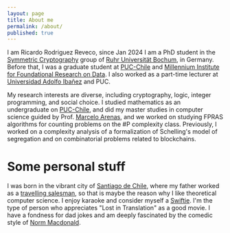 ```yaml
---
layout: page
title: About me
permalink: /about/
published: true
---
```


I am Ricardo Rodriguez Reveco, since  Jan 2024 I am a PhD student in the [Symmetric Cryptography](https://informatik.rub.de/symcrypt/) group of [Ruhr Universität Bochum](https://www.ruhr-uni-bochum.de/de), in Germany.
Before that, I was a graduate student at [PUC-Chile](https://www.uc.cl/) and [Millennium Institute for Foundational Research on Data](https://imfd.cl/).
I also worked as a part-time lecturer at [Universidad Adolfo Ibañez](https://www.uai.cl/) and PUC. 
 


My research interests are diverse, including cryptography, logic, integer programming, and social choice. 
I studied mathematics as an undergraduate on  [PUC-Chile](https://www.uc.cl/), and did my master studies in computer science guided by Prof. [Marcelo Arenas](http://marceloarenas.cl/), and we worked on studying FPRAS algorithms for counting problems on the #P complexity class. Previously, I worked on a complexity analysis of a formalization of Schelling's model of segregation and on combinatorial problems related to blockchains.


# Some personal stuff #
I was born in the vibrant city of [Santiago de Chile](https://en.wikipedia.org/wiki/Santiago),  where my father worked as a [travelling salesman](https://en.wikipedia.org/wiki/Travelling_salesman_problem), so that is maybe the reason why I like theoretical computer science. I enjoy karaoke and consider myself a [Swiftie](https://en.wikipedia.org/wiki/Taylor_Swift). I'm the type of person who appreciates "Lost in Translation" as a good movie. I have a fondness for dad jokes and am deeply fascinated by the comedic style of [Norm Macdonald](https://www.youtube.com/watch?v=9GKKnlsZvQA).
